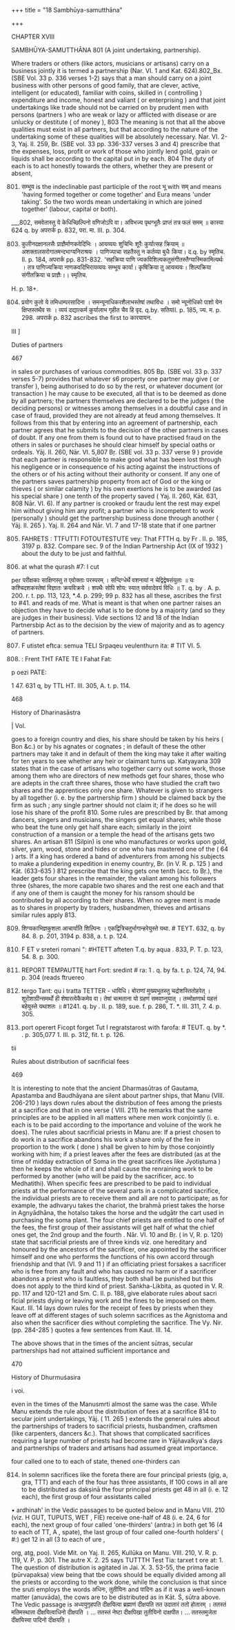 +++
title = "18 Sambhūya-samutthāna"

+++

CHAPTER XVIII 

SAMBHŪYA-SAMUTTHĀNA 801 (A joint undertaking, partnership). 

Where traders or others (like actors, musicians or artisans) carry on a business jointly it is termed a partnership (Nar. VI. 1 and Kat. 624).802_Bx. (SBE Vol. 33 p. 336 verses 1-2) says that a man should carry on a joint business with other persons of good family, that are clever, active, intelligent (or educated), familiar with coins, skilled in ( controlling ) expenditure and income, honest and valiant ( or enterprising ) and that joint undertakings like trade should not be carried on by prudent men with persons (partners ) who are weak or lazy or afflicted with disease or are unlucky or destitute ( of money ), 803 The meaning is not that all the above qualities must exist in all partners, but that according to the nature of the undertaking some of these qualities will be absolutely necessary. Nar. VI. 2-3, Yaj. II. 259, Br. (SBE vol. 33 pp. 336-337 verses 3 and 4) prescribe that the expenses, loss, profit or work of those who jointly lend gold, grain or liquids shall be according to the capital put in by each. 804 The duty of each is to act honestly towards the others, whether they are present or absent, 

801. सम्भूय is the indeclinable past participle of the root भू with सम् and means 'having formed together or come together' and Eura means 'under taking'. So the two words mean undertaking in which are joined together' (labour, capital or both). 

___802, समवेतास्तु ये केधिच्छिल्पिनो वणिजोऽपि वा। अविभज्य पृथग्भूतैः प्राप्तं तत्र फलं समम् ॥ कास्या 624 q. by अपरार्क p. 832, परा. मा. III. p. 304. 

803. कुलीनदक्षानलसैः प्राज्ञैर्माणकवेदिभिः । आयव्ययः शुचिभिः शूरैः कुर्यात्सह क्रियाम् ॥ अशक्तालसरोगातमन्दभाग्यनिराश्रयः । पाणिज्पाचा सहतैस्तु न कर्तव्या बुधैः किया। द.q. by स्मृतिच. II. p. 184, अपरार्क pp. 831-832. 'सहक्रिया पाणि ज्यकविशिल्पकतुसंगीतस्तैग्यास्मिकामित्यर्थः । तत्र पाणिज्यक्रिया नाणकवदिभिरायव्ययः सम्भूय कार्या। कृषिक्रिया तु आयव्ययः। शिल्पक्रिया संगीतक्रिया च प्राज्ञैः।। स्मृतिच. 

H. p. 18+. 

804. प्रयोग कुतो ये तमिधाम्परसादिना । समन्यूनाधिकरशैलाभस्तेषां तथाविधः । समो न्यूनोधिको पाशो येन क्षिप्तस्तथैव सः । व्ययं दद्यात्कर्म कुर्यालाभ गृहीत चैव हि वृद. q.by. सतियII. p. 185, ज्य. म. p. 298. अपरार्क p. 832 ascribes the first to कारयायन. 

III ] 

Duties of partners 

467 

in sales or purchases of various commodities. 805 Bp. (SBE vol. 33 p. 337 verses 5-7) provides that whatever s6 property one partner may give ( or transfer ), being authorised to do so by the rest, or whatever document (or transaction ) he may cause to be executed, all that is to be deemed as done by all partners; the partners themselves are declared to be the judges ( the deciding persons) or witnesses among themselves in a doubtful case and in case of fraud, provided they are not already at feud among themselves. It follows from this that by entering into an agreement of partnership, each partner agrees that he submits to the decision of the other partners in cases of doubt. If any one from them is found out to have practised fraud on the others in sales or purchases he should clear himself by special oaths or ordeals. Yāj. II. 260, Nār. VI. 5,807 Bṛ. (SBE vol. 33 p. 337 verse 9 ) provide that each partner is responsible to make good what has been lost through his negligence or in consequence of his acting against the instructions of the others or of his acting without their authority or consent. If any one of the partners saves partnership property from act of God or the king or thieves ( or similar calamity ) by his own exertions he is to be awarded (as his special share ) one tenth of the property saved ( Yaj. II. 260, Kāt. 631, 808 Nār. VI. 6). If any partner is crooked or fraudu lent the rest may expel him without giving him any profit; a partner who is incompetent to work (personally ) should get the partnership business done through another ( Yāj. II. 265 ). Yaj. II. 264 and Nār. VI. 7 and 17-18 state that if one partner 

805. FAHRETS : TTFUTTI FOTOUTESTUTE vey: That FTTH q. by Fr . II. p. 185, 3197 p. 832. Compare sec. 9 of the Indian Partnership Act (IX of 1932 ) about the duty to be just and faithful. 

806. at what the qurash \#7: I cut 

per परीक्षकाः साक्षिणस्तु त एवोक्ताः परस्परम् । सन्दिग्धेर्थे वशनायां न चेद्विद्वेषसंयुताः ॥ यः कश्चिदशकस्तेषां विज्ञातः क्रयविक्रये । शपथैः सोपि शोय: स्यात् सर्ववादेवयं विधिः ॥ T. q. by . A. p. 200. r. t. pp. 113, 123, *.4. p. 299; 99 p. 832 has all these, ascribes the first to \#41. and reads of me. What is meant is that when one partner raises an objection they have to decide what is to be done by a majority (and so they are judges in their business). Vide sections 12 and 18 of the Indian Partnersbip Act as to the decision by the view of majority and as to agency of partners. 

807. F utistet eftca: semua TELI Srpaqeu veulenthurn ita: \# TIT VI. 5. 

808. : Frent THT FATE TE I Fahat Fat: 

p oezi PATE: 

1 47. 631 q, by TTL HT. III. 305, A. t. p. 114. 

468 

History of Dharinasāstra 

| Vol. 

goes to a foreign country and dies, his share should be taken by his heirs ( Bon &c.) or by his agnates or cognates ; in default of these the other partners may take it and in default of them the king may take it after waiting for ten years to see whether any heir or claimant turns up. Katyayana 309 states that in the case of artisans who together carry out some work, those among them who are directors of new methods get four shares, those who are adepts in the craft three shares, those who have studied the craft two shares and the apprentices only one share. Whatever is given to strangers by all together (i. e. by the partnership firm ) should be claimed back by the firm as such ; any single partner should not claim it; if he does so he will lose his share of the profit 810. Some rules are prescribed by Br. that among dancers, singers and musicians, the singers get equal shares; while those who beat the tune only get half share each; similarly in the joint construction of a mansion or a temple the head of the artisans gets two shares. An artisan 811 (Silpin) is one who manufactures or works upon gold, silver, yarn, wood, stone and hides or one who has mastered one of the ( 64 ) arts. If a king has ordered a band of adventurers from among his subjects to make a plundering expedition in enemy country, Br. (in V. R. p. 125 ) and Kāt. (633-635 ) 812 prescribe that the king gets one tenth (acc. to Bṛ.), the leader gets four shares in the remainder, the valiant among his followers three (shares, the more capable two shares and the rest one each and that if any one of them is caught the money for his ransom should be oontributed by all according to their shares. When no agree ment is made as to shares in property by traders, husbandmen, thieves and artisans similar rules apply 813. 

809. शिग्यकाभिज्ञकुशला आचार्याति शिल्पिनः । एकद्वित्रिचतुर्भागान्हरेयुस्ते यथा. \# TEYT. 632, q. by 84. 8. p. 201, 3194 p. 838, a. t. p. 124. 

810. F ET v sreteri romani ": \#HTETT afteten T.q. by aqua . 833, P. T. p. 123, 54. 8. p. 300. 

811. REPORT TEMPAUTTĘ hart Fort: sredint \# ra: 1 . q. by fa. t. p. 124, 74, 94. p. 304 (reads ftruereo 

812. tergo Tant: qu i tratta TETTER - धाविधि। बोराणां मुख्यभूतस्तु चद्रोशस्तितोहरेत् । शूरॊशाग्रीन्समर्थो ही शेषारत्वेकैकमेव वा। तेषां चत्मताना यो ग्रहणं समवाप्नुयात् । तम्मोक्षणार्थ यहत्तं बहेयुस्ते यथाशतः ॥ \#1241. q. by . II. p. 189, sue. f. p. 286, T. *. III. 311, 7. 4. p. 305. 

813. port operert Ficopt forget Tut I regratstarost with farofa: \# TEUT. q. by *. . p. 305,077 1. III. p. 312, fit. t. p. 126. 

tii 

Rules about distribution of sacrificial fees 

469 

It is interesting to note that the ancient Dharmasūtras of Gautama, Apastamba and Baudhāyana are silent about partner ships, that Manu (VIII. 206-210 ) lays down rules about the distribution of fees among the priests at a sacrifice and that in one verse ( VIII. 211) he remarks that the same principles are to be applied in all matters where men work conjointly (i. e. each is to be paid according to the importance and voluine of the work he does). The rules about sacrificial priests in Manu are: If a priest chosen to do work in a sacrifice abandons his work a share only of the fee in proportion to the work ( done ) shall be given to him by those conjointly working with him; if a priest leaves after the fees are distributed (as at the time of midday extraction of Soma in the great sacrifices like Jyotiṣtuma ) then he keeps the whole of it and shall cause the renraining work to be performed by another (who will be paid by the sacrificer, acc. to Medhatithi). When specific fees are prescribed to be paid to individual priests at the performance of the several parts in a complicated sacrifice, the individual priests are to receive them and all are not to participate; as for example, the adhvaryu takes the chariot, the brahmā priest takes the horse in Agnyādhāna, the hotalso takes the horse and the udgātr the cart used in purchasing the soma plant. The four chief priests are entitled to one half of the fees, the first group of their assistants will get half of what the chief ones get, the 2nd group and the fourth . Nār. VI. 10 and Bṛ. ( in V, R. p. 120) state that sacrificial priests are of three kinds viz. one hereditary and honoured by the ancestors of the sacrificer, one appointed by the sacrificer himself and one who performs the functions of his own accord through friendship and that (VI. 9 and 11 ) if an officiating priest forsakes a sacrificer who is free from any fault and who has caused no harm or if a sacrificer abandons a priest who is faultless, they both shall be punished but this does not apply to the third kind of priest. Saṅkha-Likbita, as quoted in V. R. pp. 117 and 120-121 and Sm. C. II. p. 188, give elaborate rules about sacri ficial priests dying or leaving work and the fines to be imposed on them. Kaut. III. 14 lays down rules for the receipt of fees by priests when they leave off at different stages of such solemn sacrifices as the Agnistoma and also when the sacrificer dies without completing the sacrifice. The Vy. Nir. (pp. 284-285 ) quotes a few sentences from Kaut. III. 14. 

The above shows that in the times of the ancient sūtras, secular partnerships had not attained sufficient importance and 

470 

History of Dhurmuśasira 

i voi. 

even in the times of the Manusmrti almost the same was the case. While Manu extends the rule about the distribution of fees at a sacrifice 814 to secular joint undertakings, Yāj. ( 11. 265 ) extends the general rules about the partnerships of traders to sacrificial priests, husbandmen, craftsmen (like carpenters, dancers &c.). That shows that complicated sacrifices requiring a large number of priests had become rare in Yājñavalkya's days and partnerships of traders and artisans had assumed great importance. 

four called one to to each of state, thened one-thirders can 

814. In solemn sacrifices like the foreta there are four principal priests (gig, a, gra, TTT) and each of the four has three assistants, If 100 cows in all are to be distributed as dakṣinā the four principal priests get 48 in all (i. e. 12 each), the first group of four assistants called 

• ardhinah' in the Vedic passages to be quoted below and in Manu VIII. 210 (viz. H GUT, TUPUTS, WET , FIE) receive one-half of 48 (i. e. 24, 6 for each), the next group of four called 'one-thirders' (antra:) in both get 16 (4 to each of TT, A , spate), the last group of four called one-fourth holders' ( \#:) get 12 in all (3 to each of ure , 

org, atg, poo). Vide Mit. on Yaj. II. 265, Kullūka on Manu. VIII. 210, V. R. p. 119, V. P. p. 301. The autre X. 2. 25 says TUTTTH Test Tia: tarxet t ore at: 1. The question of distribution is agitated in Jai. X. 3. 53-55, the prima facie (pūrvapaksa) view being that tbe cows should be equally divided among all the priests or according to the work done, while the conclusion is that since the sruti employs the words अधिनः, तुतीयिनः and पादिनः as if it was a well-known matter (anuvāda), the cows are to be distributed as in Kāt. Ś, sūtra above. The Vedic passage is अध्ययुगृहपति दीक्षयित्वा ब्रह्माणं दीक्षयति तत उदातारं ततो होतारम् । ततस्तं मतिमस्थाता दीक्षयित्वाधिनो दीक्षपति । ... ततस्तं नेष्टा दीक्षपिखा तुतीयिनो दाक्षपीत। ... ततस्तमुजेता दीक्षयिस्वा पादिनो दीक्षयति । 
